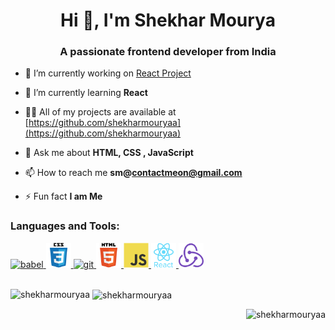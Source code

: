 <h1 align="center">Hi 👋, I'm Shekhar Mourya</h1>
<h3 align="center">A passionate frontend developer from India</h3>

- 🔭 I’m currently working on [React Project](https://shekharmouryaa.github.io/robotapp/)

- 🌱 I’m currently learning **React**

- 👨‍💻 All of my projects are available at [https://github.com/shekharmouryaa](https://github.com/shekharmouryaa)

- 💬 Ask me about **HTML, CSS , JavaScript**

- 📫 How to reach me **sm@contactmeon@gmail.com**

- ⚡ Fun fact **I am Me**

<h3 align="left">Languages and Tools:</h3>
<p align="left"> <a href="https://babeljs.io/" target="_blank"> <img src="https://www.vectorlogo.zone/logos/babeljs/babeljs-icon.svg" alt="babel" width="40" height="40"/> </a> <a href="https://www.w3schools.com/css/" target="_blank"> <img src="https://raw.githubusercontent.com/devicons/devicon/master/icons/css3/css3-original-wordmark.svg" alt="css3" width="40" height="40"/> </a> <a href="https://git-scm.com/" target="_blank"> <img src="https://www.vectorlogo.zone/logos/git-scm/git-scm-icon.svg" alt="git" width="40" height="40"/> </a> <a href="https://www.w3.org/html/" target="_blank"> <img src="https://raw.githubusercontent.com/devicons/devicon/master/icons/html5/html5-original-wordmark.svg" alt="html5" width="40" height="40"/> </a> <a href="https://developer.mozilla.org/en-US/docs/Web/JavaScript" target="_blank"> <img src="https://raw.githubusercontent.com/devicons/devicon/master/icons/javascript/javascript-original.svg" alt="javascript" width="40" height="40"/> </a> <a href="https://reactjs.org/" target="_blank"> <img src="https://raw.githubusercontent.com/devicons/devicon/master/icons/react/react-original-wordmark.svg" alt="react" width="40" height="40"/> </a> <a href="https://redux.js.org" target="_blank"> <img src="https://raw.githubusercontent.com/devicons/devicon/master/icons/redux/redux-original.svg" alt="redux" width="40" height="40"/> </a> </p> <br>
<span>&nbsp;<img align="center" src="https://github-readme-stats.vercel.app/api?username=shekharmouryaa&show_icons=true&locale=en" alt="shekharmouryaa" /></span<span><img align="left" src="https://github-readme-stats.vercel.app/api/top-langs?username=shekharmouryaa&show_icons=true&locale=en&layout=compact" alt="shekharmouryaa" /></span><br>
<p align="right"> <img src="https://komarev.com/ghpvc/?username=shekharmouryaa&label=Profile%20views&color=0e75b6&style=flat" alt="shekharmouryaa" /> </p>
